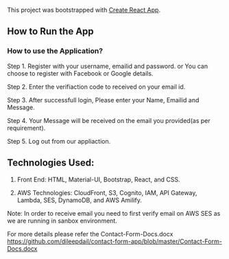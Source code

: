 This project was bootstrapped with [Create React App](https://github.com/facebook/create-react-app).

## How to Run the App

### How to use the Application?

Step 1.  Register with your username, emailid and password.
                          or
        You can choose to register with Facebook or Google details.

Step 2. Enter the verifiaction code to received on your email id.

Step 3. After successfull login, Please enter your Name, Emailid and Message.

Step 4. Your Message will be received on the email you provided(as per requirement).

Step 5. Log out from our appliaction.


## Technologies Used:

1. Front End:  HTML, Material-UI, Bootstrap, React, and CSS.

2. AWS Technologies: CloudFront, S3, Cognito, IAM, API Gateway, Lambda, SES, DynamoDB, and AWS Amilify.

Note: In order to receive email you need to first verify email on AWS SES as we are running in sanbox environment.

For more details please refer the Contact-Form-Docs.docx
https://github.com/dileepdail/contact-form-app/blob/master/Contact-Form-Docs.docx 




